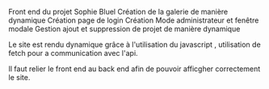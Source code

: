 Front end du projet Sophie Bluel
Création de la galerie de manière dynamique
Création page de login
Création Mode administrateur et fenêtre modale
Gestion ajout et suppression de projet de manière dynamique


Le site est rendu dynamique grâce à l'utilisation du javascript , utilisation de fetch pour a communication avec l'api.

Il faut relier le front end au back end afin de pouvoir afficgher correctement le site.


